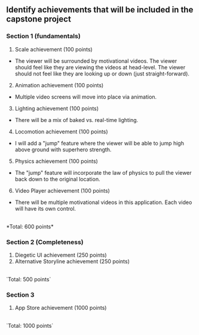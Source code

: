 ## Identify achievements that will be included in the capstone project

### Section 1 (fundamentals)

1. Scale achievement (100 points)
- The viewer will be surrounded by motivational videos.  The viewer should feel like they are viewing the videos at head-level.  The viewer should not feel like they are looking up or down (just straight-forward).
2. Animation achievement (100 points)
- Multiple video screens will move into place via animation.
3. Lighting achievement (100 points)
- There will be a mix of baked vs. real-time lighting.
4. Locomotion achievement (100 points)
- I will add a "jump" feature where the viewer will be able to jump high above ground with superhero strength.
5. Physics achievement (100 points)
- The "jump" feature will incorporate the law of physics to pull the viewer back down to the original location.
6. Video Player achievement (100 points)
- There will be multiple motivational videos in this application.  Each video will have its own control. <br>
<br>
*Total: 600 points*


### Section 2 (Completeness)

1. Diegetic UI achievement (250 points)
2. Alternative Storyline achievement (250 points)
<br>
`Total: 500 points`


### Section 3 

1. App Store achievement (1000 points)
<br>
`Total: 1000 points`
